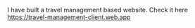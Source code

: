 I have built a travel management based website.
Check it here https://travel-management-client.web.app